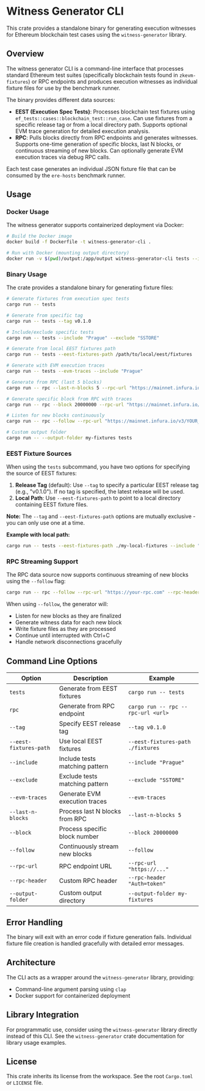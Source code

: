 # Witness Generator CLI

This crate provides a standalone binary for generating execution witnesses for Ethereum blockchain test cases using the `witness-generator` library.

## Overview

The witness generator CLI is a command-line interface that processes standard Ethereum test suites (specifically blockchain tests found in `zkevm-fixtures`) or RPC endpoints and produces execution witnesses as individual fixture files for use by the benchmark runner.

The binary provides different data sources:
- **EEST (Execution Spec Tests)**: Processes blockchain test fixtures using `ef_tests::cases::blockchain_test::run_case`. Can use fixtures from a specific release tag or from a local directory path. Supports optional EVM trace generation for detailed execution analysis.
- **RPC**: Pulls blocks directly from RPC endpoints and generates witnesses. Supports one-time generation of specific blocks, last N blocks, or continuous streaming of new blocks. Can optionally generate EVM execution traces via debug RPC calls.

Each test case generates an individual JSON fixture file that can be consumed by the `ere-hosts` benchmark runner.

## Usage

### Docker Usage

The witness generator supports containerized deployment via Docker:

```bash
# Build the Docker image
docker build -f Dockerfile -t witness-generator-cli .

# Run with Docker (mounting output directory)
docker run -v $(pwd)/output:/app/output witness-generator-cli tests --include Prague
```

### Binary Usage

The crate provides a standalone binary for generating fixture files:

```bash
# Generate fixtures from execution spec tests
cargo run -- tests

# Generate from specific tag
cargo run -- tests --tag v0.1.0

# Include/exclude specific tests
cargo run -- tests --include "Prague" --exclude "SSTORE"

# Generate from local EEST fixtures path
cargo run -- tests --eest-fixtures-path /path/to/local/eest/fixtures

# Generate with EVM execution traces
cargo run -- tests --evm-traces --include "Prague"

# Generate from RPC (last 5 blocks)
cargo run -- rpc --last-n-blocks 5 --rpc-url "https://mainnet.infura.io/v3/YOUR_KEY"

# Generate specific block from RPC with traces
cargo run -- rpc --block 20000000 --rpc-url "https://mainnet.infura.io/v3/YOUR_KEY" --evm-traces

# Listen for new blocks continuously
cargo run -- rpc --follow --rpc-url "https://mainnet.infura.io/v3/YOUR_KEY"

# Custom output folder
cargo run -- --output-folder my-fixtures tests
```

### EEST Fixture Sources

When using the `tests` subcommand, you have two options for specifying the source of EEST fixtures:

1. **Release Tag** (default): Use `--tag` to specify a particular EEST release tag (e.g., "v0.1.0"). If no tag is specified, the latest release will be used.
2. **Local Path**: Use `--eest-fixtures-path` to point to a local directory containing EEST fixture files.

**Note:** The `--tag` and `--eest-fixtures-path` options are mutually exclusive - you can only use one at a time.

**Example with local path:**
```bash
cargo run -- tests --eest-fixtures-path ./my-local-fixtures --include "Prague"
```

### RPC Streaming Support

The RPC data source now supports continuous streaming of new blocks using the `--follow` flag:

```bash
cargo run -- rpc --follow --rpc-url "https://your-rpc.com" --rpc-header "Authorization=Bearer YOUR_TOKEN"
```

When using `--follow`, the generator will:
- Listen for new blocks as they are finalized
- Generate witness data for each new block
- Write fixture files as they are processed
- Continue until interrupted with Ctrl+C
- Handle network disconnections gracefully

## Command Line Options

| Option | Description | Example |
|--------|-------------|---------|
| `tests` | Generate from EEST fixtures | `cargo run -- tests` |
| `rpc` | Generate from RPC endpoint | `cargo run -- rpc --rpc-url <url>` |
| `--tag` | Specify EEST release tag | `--tag v0.1.0` |
| `--eest-fixtures-path` | Use local EEST fixtures | `--eest-fixtures-path ./fixtures` |
| `--include` | Include tests matching pattern | `--include "Prague"` |
| `--exclude` | Exclude tests matching pattern | `--exclude "SSTORE"` |
| `--evm-traces` | Generate EVM execution traces | `--evm-traces` |
| `--last-n-blocks` | Process last N blocks from RPC | `--last-n-blocks 5` |
| `--block` | Process specific block number | `--block 20000000` |
| `--follow` | Continuously stream new blocks | `--follow` |
| `--rpc-url` | RPC endpoint URL | `--rpc-url "https://..."` |
| `--rpc-header` | Custom RPC header | `--rpc-header "Auth=token"` |
| `--output-folder` | Custom output directory | `--output-folder my-fixtures` |

## Error Handling

The binary will exit with an error code if fixture generation fails. Individual fixture file creation is handled gracefully with detailed error messages.

## Architecture

The CLI acts as a wrapper around the `witness-generator` library, providing:

- Command-line argument parsing using `clap`
- Docker support for containerized deployment

## Library Integration

For programmatic use, consider using the `witness-generator` library directly instead of this CLI. See the `witness-generator` crate documentation for library usage examples.

## License

This crate inherits its license from the workspace. See the root `Cargo.toml` or `LICENSE` file.
